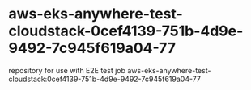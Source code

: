 # aws-eks-anywhere-test-cloudstack-0cef4139-751b-4d9e-9492-7c945f619a04-77
repository for use with E2E test job aws-eks-anywhere-test-cloudstack:0cef4139-751b-4d9e-9492-7c945f619a04-77
